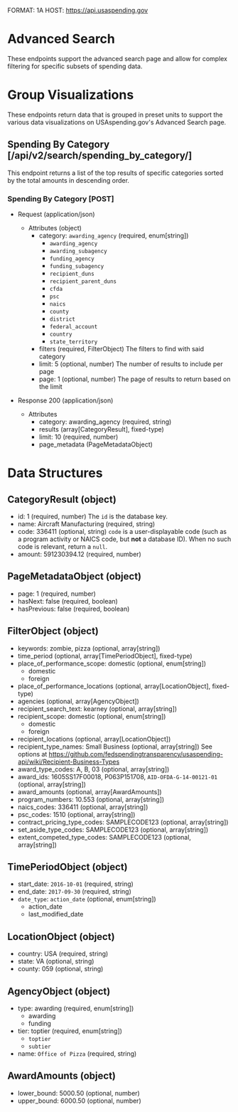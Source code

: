 FORMAT: 1A
HOST: https://api.usaspending.gov

# Advanced Search

These endpoints support the advanced search page and allow for complex filtering for specific subsets of spending data.

# Group Visualizations

These endpoints return data that is grouped in preset units to support the various data visualizations on USAspending.gov's Advanced Search page.

## Spending By Category [/api/v2/search/spending_by_category/]

This endpoint returns a list of the top results of specific categories sorted by the total amounts in descending order.

### Spending By Category [POST]

+ Request (application/json)
    + Attributes (object)
        + category: `awarding_agency` (required, enum[string])
            + `awarding_agency`
            + `awarding_subagency`
            + `funding_agency`
            + `funding_subagency`
            + `recipient_duns`
            + `recipient_parent_duns`
            + `cfda`
            + `psc`
            + `naics`
            + `county`
            + `district`
            + `federal_account`
            + `country`
            + `state_territory`
        + filters (required, FilterObject)
            The filters to find with said category
        + limit: 5 (optional, number)
            The number of results to include per page
        + page: 1 (optional, number)
            The page of results to return based on the limit

+ Response 200 (application/json)
    + Attributes
        + category: awarding_agency (required, string)
        + results (array[CategoryResult], fixed-type)
        + limit: 10 (required, number)
        + page_metadata (PageMetadataObject)

# Data Structures

## CategoryResult (object)
+ id: 1 (required, number)
    The `id` is the database key.
+ name: Aircraft Manufacturing (required, string)
+ code: 336411 (optional, string)
    `code` is a user-displayable code (such as a program activity or NAICS code, but **not** a database ID). When no such code is relevant, return a `null`.
+ amount: 591230394.12 (required, number)

## PageMetadataObject (object)
+ page: 1 (required, number)
+ hasNext: false (required, boolean)
+ hasPrevious: false (required, boolean)

## FilterObject (object)
+ keywords: zombie, pizza (optional, array[string])
+ time_period (optional, array[TimePeriodObject], fixed-type)
+ place_of_performance_scope: domestic (optional, enum[string])
    + domestic
    + foreign
+ place_of_performance_locations (optional, array[LocationObject], fixed-type)
+ agencies (optional, array[AgencyObject])
+ recipient_search_text: kearney (optional, array[string])
+ recipient_scope: domestic (optional, enum[string])
    + domestic
    + foreign
+ recipient_locations (optional, array[LocationObject])
+ recipient_type_names: Small Business (optional, array[string])
    See options at https://github.com/fedspendingtransparency/usaspending-api/wiki/Recipient-Business-Types
+ award_type_codes: A, B, 03 (optional, array[string])
+ award_ids: 1605SS17F00018, P063P151708, `AID-OFDA-G-14-00121-01` (optional, array[string])
+ award_amounts (optional, array[AwardAmounts])
+ program_numbers: 10.553 (optional, array[string])
+ naics_codes: 336411 (optional, array[string])
+ psc_codes: 1510 (optional, array[string])
+ contract_pricing_type_codes: SAMPLECODE123 (optional, array[string])
+ set_aside_type_codes: SAMPLECODE123 (optional, array[string])
+ extent_competed_type_codes: SAMPLECODE123 (optional, array[string])

## TimePeriodObject (object)
+ start_date: `2016-10-01` (required, string)
+ end_date: `2017-09-30` (required, string)
+ `date_type`: `action_date` (optional, enum[string])
    + action_date
    + last_modified_date

## LocationObject (object)
+ country: USA (required, string)
+ state: VA (optional, string)
+ county: 059 (optional, string)

## AgencyObject (object)
+ type: awarding (required, enum[string])
    + awarding
    + funding
+ tier: toptier (required, enum[string])
    + `toptier`
    + `subtier`
+ name: `Office of Pizza` (required, string)

## AwardAmounts (object)
+ lower_bound: 5000.50 (optional, number)
+ upper_bound: 6000.50 (optional, number)
